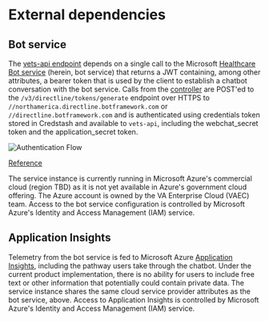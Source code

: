 # External dependencies

## Bot service

The [vets-api endpoint](endpoints.md) depends on a single call to the Microsoft [Healthcare Bot service](https://www.microsoft.com/en-us/research/project/health-bot/) (herein, bot service) that returns a JWT containing, among other attributes, a bearer token that is used by the client to establish a chatbot conversation with the bot service. Calls from the [controller](https://github.com/department-of-veterans-affairs/vets-api/blob/3c3f85a9dbfef6d733e7aaedefcf4bb8ac074537/app/controllers/v0/coronavirus_chatbot/tokens_controller.rb) are POST'ed to the `/v3/directline/tokens/generate` endpoint over HTTPS to `//northamerica.directline.botframework.com` or `//directline.botframework.com` and is authenticated using credentials token stored in Credstash and available to `vets-api`, including the webchat_secret token and the application_secret token.

![Authentication Flow](https://docs.microsoft.com/en-us/healthbot/media/admin_portal/keys/flow.png)

[Reference](https://docs.microsoft.com/en-us/healthbot/integrations/embed#steps-to-securing-communications)

The service instance is currently running in Microsoft Azure's commercial cloud (region TBD) as it is not yet available in Azure's government cloud offering. The Azure account is owned by the VA Enterprise Cloud (VAEC) team. Access to the bot service configuration is controlled by Microsoft Azure's Identity and Access Management (IAM) service.

## Application Insights

Telemetry from the bot service is fed to Microsoft Azure [Application Insights](https://docs.microsoft.com/en-us/azure/azure-monitor/app/app-insights-overview), including the pathway users take through the chatbot. Under the current product implementation, there is no ability for users to include free text or other information that potentially could contain private data. The service instance shares the same cloud service provider attributes as the bot service, above. Access to Application Insights is controlled by Microsoft Azure's Identity and Access Management (IAM) service.
